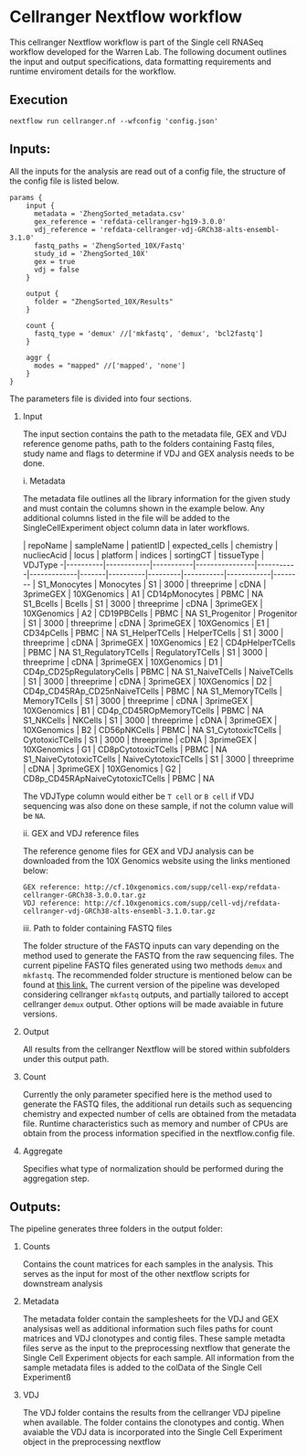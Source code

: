 # Cellranger Nextflow workflow

This cellranger Nextflow workflow is part of the Single cell RNASeq workflow developed for the Warren Lab. The following document outlines the input and output specifications, data formatting requirements and runtime enviroment details for the workflow. 


## Execution

```
nextflow run cellranger.nf --wfconfig 'config.json'
```

## Inputs:

All the inputs for the analysis are read out of a config file, the structure of the config file is listed below.

```{nextflow}
params {
    input {
      metadata = 'ZhengSorted_metadata.csv'
      gex_reference = 'refdata-cellranger-hg19-3.0.0'
      vdj_reference = 'refdata-cellranger-vdj-GRCh38-alts-ensembl-3.1.0'
      fastq_paths = 'ZhengSorted_10X/Fastq'
      study_id = 'ZhengSorted_10X'
      gex = true
      vdj = false
    }

    output {
      folder = "ZhengSorted_10X/Results"
    }

    count {
      fastq_type = 'demux' //['mkfastq', 'demux', 'bcl2fastq']
    }

    aggr {
      modes = "mapped" //['mapped', 'none']
    }
}
```

The parameters file is divided into four sections.

1. Input

   The input section contains the path to the metadata file, GEX and VDJ reference genome paths, path to the folders containing Fastq files, study name and flags to determine if VDJ and GEX analysis needs to be done.

   i. Metadata

      The metadata file outlines all the library information for the given study and must contain the columns shown in the example below. Any additional columns listed in the file will be added to the SingleCellExperiment object column data in later workflows. 

    | repoName | sampleName | patientID | expected_cells | chemistry | nucliecAcid | locus | platform | indices | sortingCT | tissueType | VDJType
    -|----------|------------|-----------|----------------|-----------|-------------|-------|----------|---------|-----------|------------|--------
    | S1_Monocytes | Monocytes | S1 | 3000 | threeprime | cDNA | 3primeGEX | 10XGenomics | A1 | CD14pMonocytes | PBMC | NA
    S1_Bcells | Bcells | S1 | 3000 | threeprime | cDNA | 3primeGEX | 10XGenomics | A2 | CD19PBCells | PBMC | NA
    S1_Progenitor | Progenitor | S1 | 3000 | threeprime | cDNA | 3primeGEX | 10XGenomics | E1 | CD34pCells | PBMC | NA
    S1_HelperTCells | HelperTCells | S1 | 3000 | threeprime | cDNA | 3primeGEX | 10XGenomics | E2 | CD4pHelperTCells | PBMC | NA
    S1_RegulatoryTCells | RegulatoryTCells | S1 | 3000 | threeprime | cDNA | 3primeGEX | 10XGenomics | D1 | CD4p_CD25pRegulatoryCells | PBMC | NA
    S1_NaiveTCells | NaiveTCells | S1 | 3000 | threeprime | cDNA | 3primeGEX | 10XGenomics | D2 | CD4p_CD45RAp_CD25nNaiveTCells | PBMC | NA
    S1_MemoryTCells | MemoryTCells | S1 | 3000 | threeprime | cDNA | 3primeGEX | 10XGenomics | B1 | CD4p_CD45ROpMemoryTCells | PBMC | NA
    S1_NKCells | NKCells | S1 | 3000 | threeprime | cDNA | 3primeGEX | 10XGenomics | B2 | CD56pNKCells | PBMC | NA
    S1_CytotoxicTCells | CytotoxicTCells | S1 | 3000 | threeprime | cDNA | 3primeGEX | 10XGenomics | G1 | CD8pCytotoxicTCells | PBMC | NA
    S1_NaiveCytotoxicTCells | NaiveCytotoxicTCells | S1 | 3000 | threeprime | cDNA | 3primeGEX | 10XGenomics | G2 | CD8p_CD45RApNaiveCytotoxicTCells | PBMC | NA

    The VDJType column would either be `T cell` or `B cell` if VDJ sequencing was also done on these sample, if not the column value will be `NA`.

    ii. GEX and VDJ reference files

    The reference genome files for GEX and VDJ analysis can be downloaded from the 10X Genomics website using the links mentioned below:

    ```
    GEX reference: http://cf.10xgenomics.com/supp/cell-exp/refdata-cellranger-GRCh38-3.0.0.tar.gz
    VDJ reference: http://cf.10xgenomics.com/supp/cell-vdj/refdata-cellranger-vdj-GRCh38-alts-ensembl-3.1.0.tar.gz
    ```

    iii. Path to folder containing FASTQ files

    The folder structure of the FASTQ inputs can vary depending on the method used to generate the FASTQ from the raw sequencing files. The current pipeline FASTQ files generated using two methods `demux` and `mkfastq`. The recommended folder structure is mentioned below can be found at [this link.](https://support.10xgenomics.com/single-cell-gene-expression/software/pipelines/latest/using/fastq-input) The current version of the pipeline was developed considering cellranger `mkfastq` outputs, and partially tailored to accept cellranger `demux` output. Other options will be made avaiable in future versions.

2. Output
   
   All results from the cellranger Nextflow will be stored within subfolders under this output path.

3. Count

   Currently the only parameter specified here is the method used to generate the FASTQ files, the additional run details such as sequencing chemistry and expected number of cells are obtained from the metadata file. Runtime characteristics such as memory and number of CPUs are obtain from the process information specified in the nextflow.config file. 

4. Aggregate

   Specifies what type of normalization should be performed during the aggregation step.
    

## Outputs:

The pipeline generates three folders in the output folder:

1. Counts

   Contains the count matrices for each samples in the analysis. This serves as the input for most of the other nextflow scripts for downstream analysis

2. Metadata
   
   The metadata folder contain the samplesheets for the VDJ and GEX analysisas well as additional information such files paths for count matrices and VDJ clonotypes and contig files. These sample metadta files serve as the input to the preprocessing nextflow that generate the Single Cell Experiment objects for each sample. All information from the sample metadata files is added to the colData of the Single Cell Experimentß

3. VDJ
   
   The VDJ folder contains the results from the cellranger VDJ pipeline when available. The folder contains the clonotypes and contig. When avaiable the VDJ data is incorporated into the Single Cell Experiment object in the preprocessing nextflow


